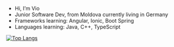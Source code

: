 -  Hi, I’m Vio
-  Junior Software Dev, from Moldova currently living in Germany
-  Frameworks learning: Angular, Ionic, Boot Spring
-  Languages learning: Java, C++, TypeScript

[![Top Langs](https://github-readme-stats.vercel.app/api/top-langs/?username=RotPingo&layout=compact)](https://github.com/RotPingo/github-readme-stats)
